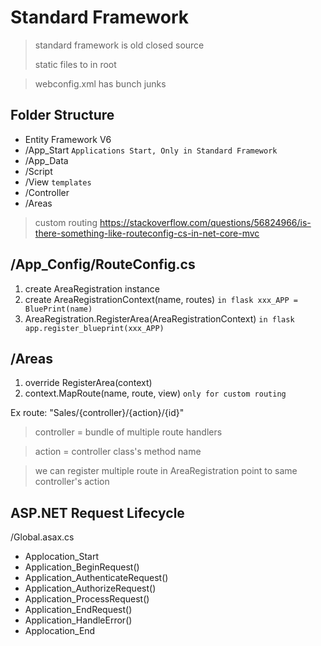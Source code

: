 # Standard Framework

> standard framework is old closed source
> 
> static files to in root

> webconfig.xml has bunch junks

## Folder Structure
- Entity Framework V6
- /App_Start `Applications Start, Only in Standard Framework`
- /App_Data
- /Script
- /View `templates`
- /Controller
- /Areas

> custom routing https://stackoverflow.com/questions/56824966/is-there-something-like-routeconfig-cs-in-net-core-mvc

## /App_Config/RouteConfig.cs
1. create AreaRegistration instance
2. create AreaRegistrationContext(name, routes) `in flask xxx_APP = BluePrint(name)`
3. AreaRegistration.RegisterArea(AreaRegistrationContext) `in flask app.register_blueprint(xxx_APP)`

## /Areas
1. override RegisterArea(context)
2. context.MapRoute(name, route, view) `only for custom routing`

Ex route: "Sales/{controller}/{action}/{id}"

> controller = bundle of multiple route handlers 

> action = controller class's method name

> we can register multiple route in AreaRegistration point to same controller's action 



## ASP.NET Request Lifecycle

/Global.asax.cs
- Applocation_Start
- Application_BeginRequest()
- Application_AuthenticateRequest()
- Application_AuthorizeRequest()
- Application_ProcessRequest()
- Application_EndRequest()
- Application_HandleError()
- Applocation_End